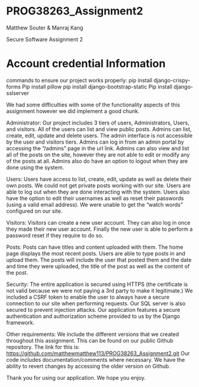 # PROG38263_Assignment2
Matthew Souter & Manraj Kang

Secure Software Assignment 2

Account credential Information
=======================


commands to ensure our project works properly:
pip install django-crispy-forms
Pip install pillow
pip install django-bootstrap-static
Pip install django-sslserver

We had some difficulties with some of the functionality aspects of this assignment however we did implement a good chunk.

Administrator:
Our project includes 3 tiers of users, Administrators, Users, and visitors. All of the users can list and view public posts. Admins can list, create, edit, update and delete users. The admin interface is not accessible by the user and visitors tiers. Admins can log in from an admin portal by accessing the “/admins” page in the url link. Admins can also view and list all of the posts on the site, however they are not able to edit or modify any of the posts at all. Admins also do have an option to logout when they are done using the system.

Users:
Users have access to list, create, edit, update as well as delete their own posts. We could not get private posts working with our site. Users are able to log out when they are done interacting with the system. Users also have the option to edit their usernames as well as reset their passwords (using a valid email address). We were unable to get the “watch words” configured on our site.

Visitors:
Visitors can create a new user account. They can also log in once they made their new user account. Finally the new user is able to perform a password reset if they require to do so.

Posts:
Posts can have titles and content uploaded with them. The home page displays the most recent posts. Users are able to type posts in and upload them. The posts will include the user that posted them and the date and time they were uploaded, the title of the post as well as the content of the post.

Security:
The entire application is secured using HTTPS (the certificate is not valid because we were not paying a 3rd party to make it legitimate.) We included a CSRF token to enable the user to always have a secure connection to our site when performing requests. Our SQL server is also secured to prevent injection attacks. Our application features a secure authentication and authorization scheme provided to us by the Django framework.

Other requirements:
We include the different versions that we created throughout this assignment. This can be found on our public Github repository. The link for this is: https://github.com/matthewmatthew113/PROG38263_Assignment2.git
Our code includes documentation/comments where necessary.
We have the ability to revert changes by accessing the older version on Github.

Thank you for using our application. We hope you enjoy.
